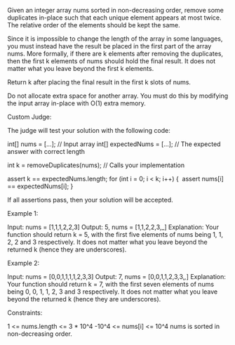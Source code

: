 Given an integer array nums sorted in non-decreasing order, remove some
duplicates in-place such that each unique element appears at most twice. The
relative order of the elements should be kept the same.

Since it is impossible to change the length of the array in some languages,
you must instead have the result be placed in the first part of the array
nums. More formally, if there are k elements after removing the duplicates,
then the first k elements of nums should hold the final result. It does not
matter what you leave beyond the first k elements.

Return k after placing the final result in the first k slots of nums.

Do not allocate extra space for another array. You must do this by modifying
the input array in-place with O(1) extra memory.

Custom Judge:

The judge will test your solution with the following code:


int[] nums = [...]; // Input array
int[] expectedNums = [...]; // The expected answer with correct length

int k = removeDuplicates(nums); // Calls your implementation

assert k == expectedNums.length;
for (int i = 0; i < k; i++) {
⁠   assert nums[i] == expectedNums[i];
}


If all assertions pass, then your solution will be accepted.


Example 1:


Input: nums = [1,1,1,2,2,3]
Output: 5, nums = [1,1,2,2,3,_]
Explanation: Your function should return k = 5, with the first five elements
of nums being 1, 1, 2, 2 and 3 respectively.
It does not matter what you leave beyond the returned k (hence they are
underscores).


Example 2:


Input: nums = [0,0,1,1,1,1,2,3,3]
Output: 7, nums = [0,0,1,1,2,3,3,_,_]
Explanation: Your function should return k = 7, with the first seven elements
of nums being 0, 0, 1, 1, 2, 3 and 3 respectively.
It does not matter what you leave beyond the returned k (hence they are
underscores).



Constraints:


1 <= nums.length <= 3 * 10^4
-10^4 <= nums[i] <= 10^4
nums is sorted in non-decreasing order.




